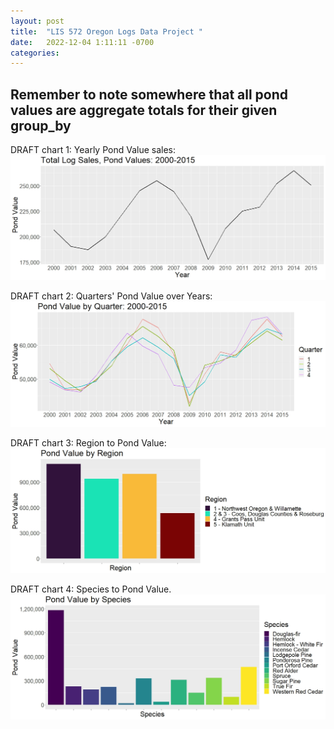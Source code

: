 ```yaml
---
layout: post
title:  "LIS 572 Oregon Logs Data Project "
date:   2022-12-04 1:11:11 -0700
categories: 
---
```


## Remember to note somewhere that all pond values are aggregate totals for their given group_by

DRAFT chart 1:  Yearly Pond Value sales: 
![yearly pond value aggregate](/assets/TotalPondValueOverYearsV2.jpeg)


DRAFT chart 2: Quarters' Pond Value over Years:
![quarters pond values](/assets/QuartersOverYearsPondValueV2.jpeg)

DRAFT chart 3: Region to Pond Value:
![region to pond value](/assets/PondValueByRegionV2.jpeg)


DRAFT chart 4: Species to Pond Value. 
![species to pond value](/assets/PondValueBySpeciesV2.jpeg)

